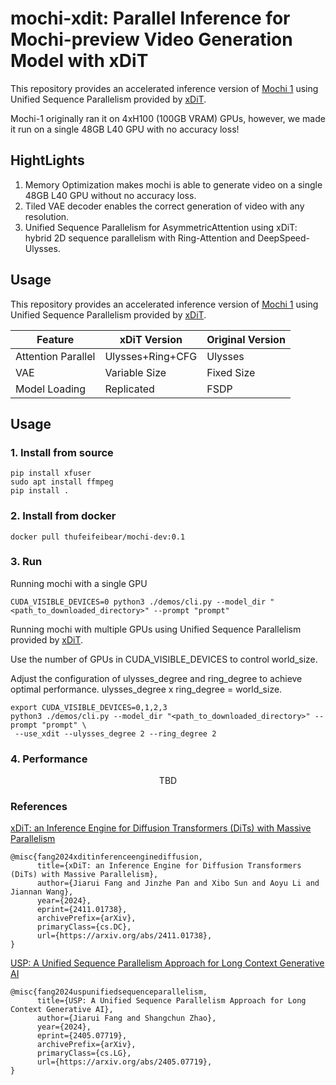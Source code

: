 # mochi-xdit: Parallel Inference for Mochi-preview Video Generation Model with xDiT

This repository provides an accelerated inference version of [Mochi 1](https://github.com/genmoai/models) using Unified Sequence Parallelism provided by [xDiT](https://github.com/xdit-project/xDiT).

Mochi-1 originally ran it on 4xH100 (100GB VRAM) GPUs, however, we made it run on a single 48GB L40 GPU with no accuracy loss!

## HightLights

1. Memory Optimization makes mochi is able to generate video on a single 48GB L40 GPU without no accuracy loss.
2. Tiled VAE decoder enables the correct generation of video with any resolution.
2. Unified Sequence Parallelism for AsymmetricAttention using xDiT: hybrid 2D sequence parallelism with Ring-Attention and DeepSpeed-Ulysses.

## Usage

This repository provides an accelerated inference version of [Mochi 1](https://github.com/genmoai/models) using Unified Sequence Parallelism provided by [xDiT](https://github.com/xdit-project/xDiT).

<div align="center">

| Feature            | xDiT Version      | Original Version |
|-------------------|-------------------|------------------|
| Attention Parallel | Ulysses+Ring+CFG | Ulysses         |
| VAE               | Variable Size     | Fixed Size      |
| Model Loading     | Replicated       | FSDP            |

</div>


## Usage

### 1. Install from source

```shell
pip install xfuser
sudo apt install ffmpeg
pip install .
```

### 2. Install from docker

```shell
docker pull thufeifeibear/mochi-dev:0.1
```

### 3. Run

Running mochi with a single GPU

```shell
CUDA_VISIBLE_DEVICES=0 python3 ./demos/cli.py --model_dir "<path_to_downloaded_directory>" --prompt "prompt"
```

Running mochi with multiple GPUs using Unified Sequence Parallelism provided by [xDiT](https://github.com/xdit-project/xDiT).

Use the number of GPUs in CUDA_VISIBLE_DEVICES to control world_size.

Adjust the configuration of ulysses_degree and ring_degree to achieve optimal performance. ulysses_degree x ring_degree = world_size.

```shell
export CUDA_VISIBLE_DEVICES=0,1,2,3
python3 ./demos/cli.py --model_dir "<path_to_downloaded_directory>" --prompt "prompt" \
 --use_xdit --ulysses_degree 2 --ring_degree 2
```

### 4. Performance

<div align="center">
TBD
</div>

### References

[xDiT: an Inference Engine for Diffusion Transformers (DiTs) with Massive Parallelism](https://arxiv.org/abs/2411.01738)

```
@misc{fang2024xditinferenceenginediffusion,
      title={xDiT: an Inference Engine for Diffusion Transformers (DiTs) with Massive Parallelism}, 
      author={Jiarui Fang and Jinzhe Pan and Xibo Sun and Aoyu Li and Jiannan Wang},
      year={2024},
      eprint={2411.01738},
      archivePrefix={arXiv},
      primaryClass={cs.DC},
      url={https://arxiv.org/abs/2411.01738}, 
}
```

[USP: A Unified Sequence Parallelism Approach for Long Context Generative AI](https://arxiv.org/abs/2405.07719)

```
@misc{fang2024uspunifiedsequenceparallelism,
      title={USP: A Unified Sequence Parallelism Approach for Long Context Generative AI}, 
      author={Jiarui Fang and Shangchun Zhao},
      year={2024},
      eprint={2405.07719},
      archivePrefix={arXiv},
      primaryClass={cs.LG},
      url={https://arxiv.org/abs/2405.07719}, 
}
```

